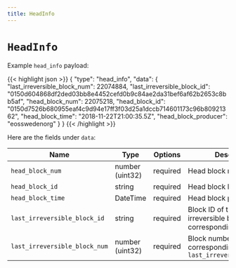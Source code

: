 ```yaml
---
title: HeadInfo
---
```


# `HeadInfo`

 Example `head_info` payload:

{{< highlight json >}}
{
  "type": "head_info",
  "data": {
    "last_irreversible_block_num": 22074884,
    "last_irreversible_block_id": "0150d604868df2ded03bb8e4452cefd0b9c84ae2da31bef6af62b2653c8bb5af",
    "head_block_num": 22075218,
    "head_block_id": "0150d7526b680955eaf4c9d94e17ff3f03d25a1dccb714601173c96b80921362",
    "head_block_time": "2018-11-22T21:00:35.5Z",
    "head_block_producer": "eosswedenorg"
  }
}
{{< /highlight >}}

Here are the fields under `data`:

Name | Type | Options | Description
-----|------|---------|------------
`head_block_num` | number (uint32) | required | Head block number
`head_block_id` | string | required | Head block ID
`head_block_time` | DateTime | required | Head block production time
`last_irreversible_block_id` | string | required | Block ID of the last irreversible block (at corresponding head block)
`last_irreversible_block_num` | number (uint32) | required | Block number corresponding to `last_irreversible_block_id`
